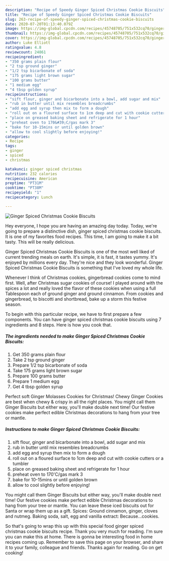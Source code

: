 ```yaml
---
description: "Recipe of Speedy Ginger Spiced Christmas Cookie Biscuits"
title: "Recipe of Speedy Ginger Spiced Christmas Cookie Biscuits"
slug: 263-recipe-of-speedy-ginger-spiced-christmas-cookie-biscuits
date: 2020-07-20T01:13:40.079Z
image: https://img-global.cpcdn.com/recipes/45748705/751x532cq70/ginger-spiced-christmas-cookie-biscuits-recipe-main-photo.jpg
thumbnail: https://img-global.cpcdn.com/recipes/45748705/751x532cq70/ginger-spiced-christmas-cookie-biscuits-recipe-main-photo.jpg
cover: https://img-global.cpcdn.com/recipes/45748705/751x532cq70/ginger-spiced-christmas-cookie-biscuits-recipe-main-photo.jpg
author: Luke Elliott
ratingvalue: 4.8
reviewcount: 24861
recipeingredient:
- "350 grams plain flour"
- "2 tsp ground ginger"
- "1/2 tsp bicarbonate of soda"
- "175 grams light brown sugar"
- "100 grams butter"
- "1 medium egg"
- "4 tbsp golden syrup"
recipeinstructions:
- "sift flour, ginger and bicarbonate into a bowl, add sugar and mix"
- "rub in butter until mix resembles breadcrumbs"
- "add egg and syrup then mix to form a dough"
- "roll out on a floured surface to 1cm deep and cut with cookie cutters or a tumbler"
- "place on greased baking sheet and refrigerate for 1 hour"
- "preheat oven to 170&#39;C/gas mark 3"
- "bake for 10-15mins or until golden brown"
- "allow to cool slightly before enjoying!"
categories:
- Recipe
tags:
- ginger
- spiced
- christmas

katakunci: ginger spiced christmas 
nutrition: 232 calories
recipecuisine: American
preptime: "PT31M"
cooktime: "PT38M"
recipeyield: "1"
recipecategory: Lunch

---
```



![Ginger Spiced Christmas Cookie Biscuits](https://img-global.cpcdn.com/recipes/45748705/751x532cq70/ginger-spiced-christmas-cookie-biscuits-recipe-main-photo.jpg)

Hey everyone, I hope you are having an amazing day today. Today, we're going to prepare a distinctive dish, ginger spiced christmas cookie biscuits. It is one of my favorites food recipes. This time, I am going to make it a bit tasty. This will be really delicious.

Ginger Spiced Christmas Cookie Biscuits is one of the most well liked of current trending meals on earth. It's simple, it is fast, it tastes yummy. It's enjoyed by millions every day. They're nice and they look wonderful. Ginger Spiced Christmas Cookie Biscuits is something that I've loved my whole life.

Whenever I think of Christmas cookies, gingerbread cookies come to mind first. Well, after Christmas sugar cookies of course! I played around with the spices a lot and really loved the flavor of these cookies when using a full Tablespoon each of ground ginger and ground cinnamon. From cookies and gingerbread, to biscotti and shortbread, bake up a storm this festive season.


To begin with this particular recipe, we have to first prepare a few components. You can have ginger spiced christmas cookie biscuits using 7 ingredients and 8 steps. Here is how you cook that.

<!--inarticleads1-->

##### The ingredients needed to make Ginger Spiced Christmas Cookie Biscuits:

1. Get 350 grams plain flour
1. Take 2 tsp ground ginger
1. Prepare 1/2 tsp bicarbonate of soda
1. Take 175 grams light brown sugar
1. Prepare 100 grams butter
1. Prepare 1 medium egg
1. Get 4 tbsp golden syrup


Perfect soft Ginger Molasses Cookies for Christmas! Chewy Ginger Cookies are best when chewy &amp; crispy in all the right places. You might call them Ginger Biscuits but either way, you&#39;ll make double next time! Our festive cookies make perfect edible Christmas decorations to hang from your tree or mantle. 

<!--inarticleads2-->

##### Instructions to make Ginger Spiced Christmas Cookie Biscuits:

1. sift flour, ginger and bicarbonate into a bowl, add sugar and mix
1. rub in butter until mix resembles breadcrumbs
1. add egg and syrup then mix to form a dough
1. roll out on a floured surface to 1cm deep and cut with cookie cutters or a tumbler
1. place on greased baking sheet and refrigerate for 1 hour
1. preheat oven to 170&#39;C/gas mark 3
1. bake for 10-15mins or until golden brown
1. allow to cool slightly before enjoying!


You might call them Ginger Biscuits but either way, you&#39;ll make double next time! Our festive cookies make perfect edible Christmas decorations to hang from your tree or mantle. You can leave these iced biscuits out for Santa or wrap them up as a gift. Spices: Ground cinnamon, ginger, cloves and nutmeg. Baking soda, salt, egg and vanilla extract: Because…cookies. 

So that's going to wrap this up with this special food ginger spiced christmas cookie biscuits recipe. Thank you very much for reading. I'm sure you can make this at home. There is gonna be interesting food in home recipes coming up. Remember to save this page on your browser, and share it to your family, colleague and friends. Thanks again for reading. Go on get cooking!
